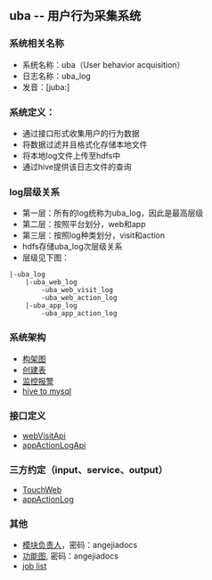 ## uba -- 用户行为采集系统

### 系统相关名称
* 系统名称：uba（User behavior acquisition）
* 日志名称：uba_log
* 发音：[juba:]

### 系统定义：
* 通过接口形式收集用户的行为数据
* 将数据过滤并且格式化存储本地文件
* 将本地log文件上传至hdfs中
* 通过hive提供该日志文件的查询

### log层级关系
* 第一层：所有的log统称为uba_log，因此是最高层级
* 第二层：按照平台划分，web和app
* 第三层：按照log种类划分，visit和action
* hdfs存储uba_log次层级关系
* 层级见下图：

```
|-uba_log
	|-uba_web_log
		-uba_web_visit_log
		-uba_web_action_log
	|-uba_app_log
		-uba_app_action_log

```
### 系统架构
* [构架图](design/web-visit-log.md)
* [创建表](design/create-hive-table.md)
* [监控报警](design/web-visit-log-monitoring.md)
* [hive to mysql ](design/hive-to-mysql.md)



### 接口定义
* [webVisitApi](api/web-visit.md)
* [appActionLogApi](api/app-action-log.md)


### 三方约定（input、service、output）
* [TouchWeb](contract/web-contract.md)
* [appActionLog](contract/app_action_log.md)

### 其他
* [模块负责人](http://www.processon.com/view/link/5549cb4ae4b0cc33deaed814)，密码：angejiadocs
* [功能图](http://www.processon.com/view/link/5549d4bde4b0cc33deafa6c3), 密码：angejiadocs
* [job list](design/job-list.md)
